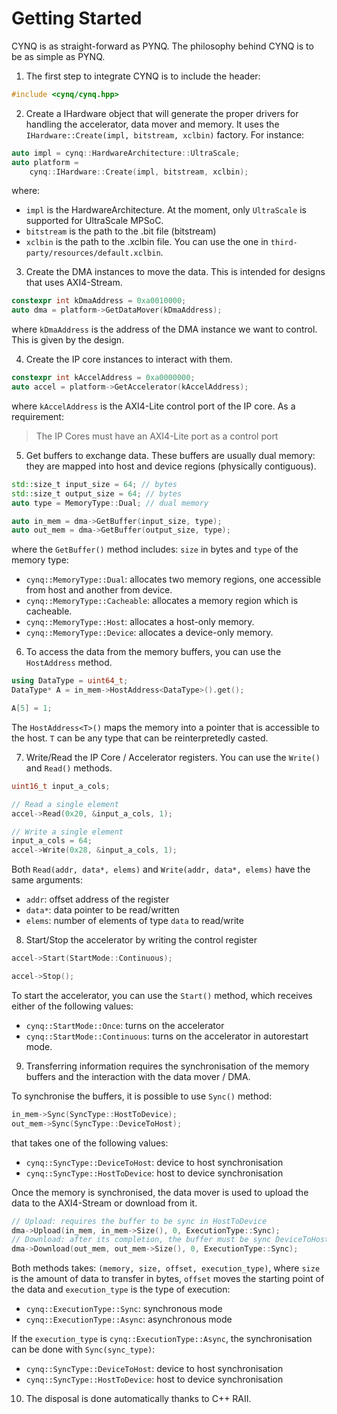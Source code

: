 # Getting Started

CYNQ is as straight-forward as PYNQ. The philosophy behind CYNQ is to be as simple as PYNQ.

1) The first step to integrate CYNQ is to include the header:

```c++
#include <cynq/cynq.hpp>
```

2) Create a IHardware object that will generate the proper drivers for handling the accelerator, data mover and memory. It uses the `IHardware::Create(impl, bitstream, xclbin)` factory. For instance:

```c++
auto impl = cynq::HardwareArchitecture::UltraScale;
auto platform = 
    cynq::IHardware::Create(impl, bitstream, xclbin);
```

where:

* `impl` is the HardwareArchitecture. At the moment, only `UltraScale` is supported for UltraScale MPSoC.
* `bitstream` is the path to the .bit file (bitstream)
* `xclbin` is the path to the .xclbin file. You can use the one in `third-party/resources/default.xclbin`.

3) Create the DMA instances to move the data. This is intended for designs that uses AXI4-Stream.

```c++
constexpr int kDmaAddress = 0xa0010000;
auto dma = platform->GetDataMover(kDmaAddress);
```

where `kDmaAddress` is the address of the DMA instance we want to control. This is given by the design.

4) Create the IP core instances to interact with them.

```c++
constexpr int kAccelAddress = 0xa0000000;
auto accel = platform->GetAccelerator(kAccelAddress);
```

where `kAccelAddress` is the AXI4-Lite control port of the IP core. As a requirement:

> The IP Cores must have an AXI4-Lite port as a control port

5) Get buffers to exchange data. These buffers are usually dual memory: they are mapped into host and device regions (physically contiguous).

```c++
std::size_t input_size = 64; // bytes
std::size_t output_size = 64; // bytes
auto type = MemoryType::Dual; // dual memory

auto in_mem = dma->GetBuffer(input_size, type);
auto out_mem = dma->GetBuffer(output_size, type);
```

where the `GetBuffer()` method includes: `size` in bytes and `type` of the memory type:

* `cynq::MemoryType::Dual`: allocates two memory regions, one accessible from host and another from device.
* `cynq::MemoryType::Cacheable`: allocates a memory region which is cacheable.
* `cynq::MemoryType::Host`: allocates a host-only memory.
* `cynq::MemoryType::Device`: allocates a device-only memory.

6) To access the data from the memory buffers, you can use the `HostAddress` method.

```c++
using DataType = uint64_t;
DataType* A = in_mem->HostAddress<DataType>().get();

A[5] = 1;
```

The `HostAddress<T>()` maps the memory into a pointer that is accessible to the host. `T` can be any type that can be reinterpretedly casted.

7) Write/Read the IP Core / Accelerator registers. You can use the `Write()` and `Read()` methods.

```c++
uint16_t input_a_cols;

// Read a single element
accel->Read(0x20, &input_a_cols, 1);

// Write a single element
input_a_cols = 64;
accel->Write(0x28, &input_a_cols, 1);
```

Both `Read(addr, data*, elems)` and `Write(addr, data*, elems)` have the same arguments:

* `addr`: offset address of the register
* `data*`: data pointer to be read/written
* `elems`: number of elements of type `data` to read/write

8) Start/Stop the accelerator by writing the control register

```c++
accel->Start(StartMode::Continuous);

accel->Stop();
```

To start the accelerator, you can use the `Start()` method, which receives either of the following values:

* `cynq::StartMode::Once`: turns on the accelerator 
* `cynq::StartMode::Continuous`: turns on the accelerator in autorestart mode.

9) Transferring information requires the synchronisation of the memory buffers and the interaction with the data mover / DMA.

To synchronise the buffers, it is possible to use `Sync()` method: 

```c++
in_mem->Sync(SyncType::HostToDevice);
out_mem->Sync(SyncType::DeviceToHost);
```

that takes one of the following values:

* `cynq::SyncType::DeviceToHost`: device to host synchronisation
* `cynq::SyncType::HostToDevice`: host to device synchronisation

Once the memory is synchronised, the data mover is used to upload the data to the AXI4-Stream or download from it.

```c++
// Upload: requires the buffer to be sync in HostToDevice
dma->Upload(in_mem, in_mem->Size(), 0, ExecutionType::Sync);
// Download: after its completion, the buffer must be sync DeviceToHost
dma->Download(out_mem, out_mem->Size(), 0, ExecutionType::Sync);
```

Both methods takes: `(memory, size, offset, execution_type)`, where `size` is the amount of data to transfer in bytes, `offset` moves the starting point of the data and `execution_type` is the type of execution:

* `cynq::ExecutionType::Sync`: synchronous mode
* `cynq::ExecutionType::Async`: asynchronous mode

If the `execution_type` is `cynq::ExecutionType::Async`, the synchronisation can be done with `Sync(sync_type)`:

* `cynq::SyncType::DeviceToHost`: device to host synchronisation
* `cynq::SyncType::HostToDevice`: host to device synchronisation

10) The disposal is done automatically thanks to C++ RAII.

